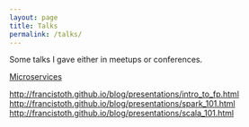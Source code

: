 ```yaml
---
layout: page
title: Talks
permalink: /talks/
---
```


Some talks I gave either in meetups or conferences.

[Microservices](20191120_microservices/index.html)

http://francistoth.github.io/blog/presentations/intro_to_fp.html
http://francistoth.github.io/blog/presentations/spark_101.html
http://francistoth.github.io/blog/presentations/scala_101.html